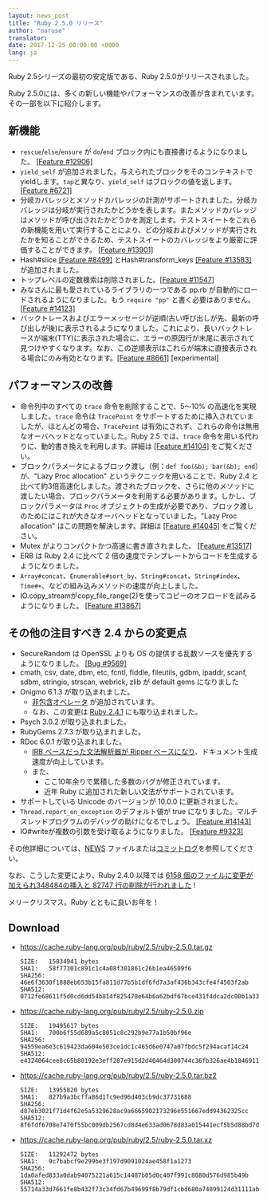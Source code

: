 ```yaml
---
layout: news_post
title: "Ruby 2.5.0 リリース"
author: "naruse"
translator:
date: 2017-12-25 00:00:00 +0000
lang: ja
---
```


Ruby 2.5シリーズの最初の安定版である、Ruby 2.5.0がリリースされました。

Ruby 2.5.0には、多くの新しい機能やパフォーマンスの改善が含まれています。
その一部を以下に紹介します。

## 新機能

- `rescue`/`else`/`ensure` が `do`/`end` ブロック内にも直接書けるようになりました。 [[Feature #12906]](https://bugs.ruby-lang.org/issues/12906)
- `yield_self` が追加されました。与えられたブロックをそのコンテキストでyieldします。`tap`と異なり、`yield_self` はブロックの値を返します。[[Feature #6721]](https://bugs.ruby-lang.org/issues/6721)
- 分岐カバレッジとメソッドカバレッジの計測がサポートされました。分岐カバレッジは分岐が実行されたかどうかを表します。またメソッドカバレッジはメソッドが呼び出されたかどうかを測定します。テストスイートをこれらの新機能を用いて実行することにより、どの分岐およびメソッドが実行されたかを知ることができるため、テストスイートのカバレッジをより厳密に評価することができます。 [[Feature #13901]](https://bugs.ruby-lang.org/issues/13901)
- Hash#slice [[Feature #8499]](https://bugs.ruby-lang.org/issues/8499) とHash#transform_keys [[Feature #13583]](https://bugs.ruby-lang.org/issues/13583) が追加されました。
- トップレベルの定数検索は削除されました。[[Feature #11547]](https://bugs.ruby-lang.org/issues/11547)
- みなさんに最も愛されているライブラリの一つである pp.rb が自動的にロードされるようになりました。もう `require "pp"` と書く必要はありません。[[Feature #14123]](https://bugs.ruby-lang.org/issues/14123)
- バックトレースおよびエラーメッセージが逆順(古い呼び出しが先、最新の呼び出しが後)に表示されるようになりました。これにより、長いバックトレースが端末(TTY)に表示された場合に、エラーの原因行が末尾に表示されて見つけやすくなります。なお、この逆順表示はこれらが端末に直接表示される場合にのみ有効となります。[[Feature #8661]](https://bugs.ruby-lang.org/issues/8661) [experimental]

## パフォーマンスの改善

- 命令列中のすべての `trace` 命令を削除することで、5～10% の高速化を実現しました。`trace` 命令は `TracePoint` をサポートするために挿入されていましたが、ほとんどの場合、`TracePoint` は有効にされず、これらの命令は無用なオーバヘッドとなっていました。Ruby 2.5 では、`trace` 命令を用いる代わりに、動的書き換えを利用します。詳細は [[Feature #14104]](https://bugs.ruby-lang.org/issues/14104) をご覧ください。
- ブロックパラメータによるブロック渡し（例：`def foo(&b); bar(&b); end`）が、"Lazy Proc allocation" というテクニックを用いることで、Ruby 2.4 と比べて約3倍高速化しました。渡されたブロックを、さらに他のメソッドに渡したい場合、ブロックパラメータを利用する必要があります。しかし、ブロックパラメータは `Proc` オブジェクトの生成が必要であり、ブロック渡しのためにはこれが大きなオーバヘッドとなっていました。"Lazy Proc allocation" はこの問題を解決します。詳細は [[Feature #14045]](https://bugs.ruby-lang.org/issues/14045) をご覧ください。
- Mutex がよりコンパクトかつ高速に書き直されました。 [[Feature #13517]](https://bugs.ruby-lang.org/issues/13517)
- ERB は Ruby 2.4 に比べて 2 倍の速度でテンプレートからコードを生成するようになりました。
- `Array#concat`、`Enumerable#sort_by`、`String#concat`、`String#index`、`Time#+`、などの組み込みメソッドの速度が向上しました。
- IO.copy_streamがcopy_file_range(2)を使ってコピーのオフロードを試みるようになりました。 [[Feature #13867]](https://bugs.ruby-lang.org/issues/13867)

## その他の注目すべき 2.4 からの変更点

- SecureRandom は OpenSSL よりも OS の提供する乱数ソースを優先するようになりました。 [[Bug #9569]](https://bugs.ruby-lang.org/issues/9569)
- cmath, csv, date, dbm, etc, fcntl, fiddle, fileutils, gdbm, ipaddr, scanf, sdbm, stringio, strscan, webrick, zlib が
  default gems になりました
- Onigmo 6.1.3 が取り込まれました。
  - [非包含オペレータ](https://github.com/k-takata/Onigmo/issues/87) が追加されています。
  - なお、この変更は [Ruby 2.4.1](https://www.ruby-lang.org/ja/news/2017/03/22/ruby-2-4-1-released/) にも取り込まれました。
- Psych 3.0.2 が取り込まれました。
- RubyGems 2.7.3 が取り込まれました。
- RDoc 6.0.1 が取り込まれました。
  - [IRB ベースだった文法解析器が Ripper ベースになり](https://github.com/ruby/rdoc/pull/512)、ドキュメント生成速度が向上しています。
  - また、
    - ここ10年余りで累積した多数のバグが修正されています。
    - 近年 Ruby に追加された新しい文法がサポートされています。
- サポートしている Unicode のバージョンが 10.0.0 に更新されました。
- `Thread.report_on_exception` のデフォルト値が true になりました。マルチスレッドプログラムのデバッグの助けになるでしょう。 [[Feature #14143]](https://bugs.ruby-lang.org/issues/14143)
- IO#writeが複数の引数を受け取るようになりました。 [[Feature #9323]](https://bugs.ruby-lang.org/issues/9323)

その他詳細については、[NEWS](https://github.com/ruby/ruby/blob/v2_5_0/NEWS) ファイルまたは[コミットログ](https://github.com/ruby/ruby/compare/v2_4_0...v2_5_0)を参照してください。

なお、こうした変更により、Ruby 2.4.0 以降では [6158 個のファイルに変更が加えられ348484の挿入と 82747 行の削除が行われました](https://github.com/ruby/ruby/compare/v2_4_0...v2_5_0) !

メリークリスマス。Ruby とともに良いお年を！

## Download

* <https://cache.ruby-lang.org/pub/ruby/2.5/ruby-2.5.0.tar.gz>

      SIZE:   15834941 bytes
      SHA1:   58f77301c891c1c4a08f301861c26b1ea46509f6
      SHA256: 46e6f3630f1888eb653b15fa811d77b5b1df6fd7a3af436b343cfe4f4503f2ab
      SHA512: 0712fe68611f5d0cd6dd54b814f825478e64b6a62bdf67bce431f4dca2dc00b1a33f77bebfbcd0a151118a1152554ab457decde435b424aa1f004bc0aa40580d

* <https://cache.ruby-lang.org/pub/ruby/2.5/ruby-2.5.0.zip>

      SIZE:   19495617 bytes
      SHA1:   700b6f55d689a5c8051c8c292b9e77a1b50bf96e
      SHA256: 94559ea6e3c619423da604e503ce1dc1c465d6e0747a07fbdc5f294acaf14c24
      SHA512: e4324064cee8c65b80192e3eff287e915d2d40464d300744c36fb326ae4b1846911400a99d4332192d8a217009d3a5209b43eb5e8bc0b739035bef89cc493e84

* <https://cache.ruby-lang.org/pub/ruby/2.5/ruby-2.5.0.tar.bz2>

      SIZE:   13955820 bytes
      SHA1:   827b9a3bcffa86d1fc9ed96d403cb9dc37731688
      SHA256: d87eb3021f71d4f62e5a5329628ac9a6665902173296e551667edd94362325cc
      SHA512: 8f6fdf6708e7470f55bc009db2567cd8d4e633ad0678d83a015441ecf5b5d88bd7da8fb8533a42157ff83b74d00b6dc617d39bbb17fc2c6c12287a1d8eaa0f2c

* <https://cache.ruby-lang.org/pub/ruby/2.5/ruby-2.5.0.tar.xz>

      SIZE:   11292472 bytes
      SHA1:   9c7babcf9e299be3f197d9091024ae458f1a1273
      SHA256: 1da0afed833a0dab94075221a615c14487b05d0c407f991c8080d576d985b49b
      SHA512: 55714a33d7661fe8b432f73c34fd67b49699f8b79df1cbd680a74899124d31111ab0f444677672aac1ba725820182940d485efb2db0bf2bc96737c5d40c54578
